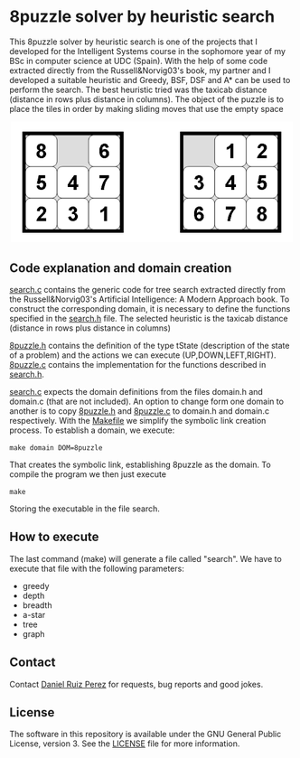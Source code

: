 8puzzle solver by heuristic search
============

This 8puzzle solver by heuristic search is one of the projects that I developed for the Intelligent Systems course in the sophomore year of my BSc in computer science at UDC (Spain). With the help of some code extracted directly from the Russell&Norvig03's book, my partner and I developed a suitable heuristic and Greedy, BSF, DSF and A* can be used to perform the search. The best heuristic tried was the taxicab distance (distance in rows plus distance in columns). The object of the puzzle is to place the tiles in order by making sliding moves that use the empty space


<p align="center">
<img src="https://github.com/DaniRuizPerez/AutomaticReasoning/blob/master/8PuzzleSolverHeuristic/8puzzle.png" width="500">
</p>



## Code explanation and domain creation

[search.c](https://github.com/DaniRuizPerez/AutomaticReasoning/blob/master/8PuzzleSolverHeuristic/search.c) contains the generic code for tree search extracted directly from the Russell&Norvig03's Artificial Intelligence: A Modern Approach book. To construct the corresponding domain, it is necessary to define the functions specified in the [search.h](https://github.com/DaniRuizPerez/AutomaticReasoning/blob/master/8PuzzleSolverHeuristic/search.h) file. The selected heuristic is the taxicab distance (distance in rows plus distance in columns)

[8puzzle.h](https://github.com/DaniRuizPerez/AutomaticReasoning/blob/master/8PuzzleSolverHeuristic/8puzzle.h) contains the definition of the type tState (description of the state of a problem) and the actions we can execute (UP,DOWN,LEFT,RIGHT). [8puzzle.c](https://github.com/DaniRuizPerez/AutomaticReasoning/blob/master/8PuzzleSolverHeuristic/8puzzle.c) contains the implementation for the functions described in [search.h](https://github.com/DaniRuizPerez/AutomaticReasoning/blob/master/8PuzzleSolverHeuristic/search.h).

[search.c](https://github.com/DaniRuizPerez/AutomaticReasoning/blob/master/8PuzzleSolverHeuristic/search.c) expects the domain definitions from the files domain.h and domain.c (that are not included). An option to change form one domain to another is to copy [8puzzle.h](https://github.com/DaniRuizPerez/AutomaticReasoning/blob/master/8PuzzleSolverHeuristic/8puzzle.h) and [8puzzle.c](https://github.com/DaniRuizPerez/AutomaticReasoning/blob/master/8PuzzleSolverHeuristic/8puzzle.c) to domain.h and domain.c respectively. With the [Makefile](https://github.com/DaniRuizPerez/AutomaticReasoning/blob/master/8PuzzleSolverHeuristic/Makefile) we simplify the symbolic link creation process. To establish a domain, we execute:

```
make domain DOM=8puzzle
```
That creates the symbolic link, establishing 8puzzle as the domain. To compile the program we then just execute

```
make
```
Storing the executable in the file search.


## How to execute
The last command (make) will generate a file called "search". We have to execute that file with the following parameters:

- greedy
- depth
- breadth
- a-star
- tree
- graph






## Contact

Contact [Daniel Ruiz Perez](mailto:druiz072@fiu.edu) for requests, bug reports and good jokes.


## License

The software in this repository is available under the GNU General Public License, version 3. See the [LICENSE](https://github.com/DaniRuizPerez/AutomaticReasoning/blob/master/LICENSE) file for more information.

